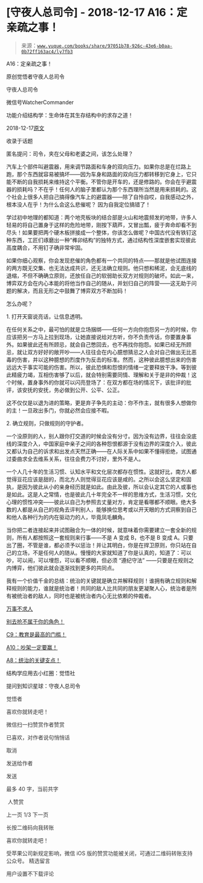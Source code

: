# [守夜人总司令] - 2018-12-17 A16：定亲疏之事！

> 来源：[`www.yuque.com/books/share/97051b78-926c-43e6-b0aa-0b72ff163ac4/ly7fb3`](https://www.yuque.com/books/share/97051b78-926c-43e6-b0aa-0b72ff163ac4/ly7fb3)



A16：定亲疏之事！ 

原创觉悟者守夜人总司令 

守夜人总司令 

微信号WatcherCommander 

功能介绍结构学：生命体在其生存结构中的求存之道！ 

2018-12-17[原文](https://mp.weixin.qq.com/s?__biz=MzAxNDk1NjI2Mw==&mid=2247484128&idx=1&sn=3033df224aef2fb6bc478d887bd436a4&chksm=9b8a2168acfda87e04bfa63b83f0e0b253ad90b5bcaa31a9f52831cd389c2fb06b1e423149ff&scene=27#wechat_redirect&cpage=441) 

收录于话题 

匿名提问：司令，夹在父母和老婆之间，该怎么处理？ 

汽车上个部件叫避震器，用来调节路面和车身的双向压力。如果你总是在烂路上跑，那个东西就容易被搞坏——因为车身和路面的双向压力都转移到它身上，它只能不断的自我损耗来维持这个平衡。不管你是开车的，还是修路的。你会在乎避震器的损耗吗？不在乎！任何人的脑子里都认为那个东西理所当然是用来损耗的。这个社会上很多人把自己搞得像汽车上的避震器——除了自怜自哎，自我感动之外，根本没人在乎！为什么会这么悲催呢？ 因为自我定位搞错了！ 

学过初中地理的都知道：两个地壳板块的结合部是火山和地震频发的地带，许多人轻易的将自己置身于这样的危险地带，刚按下葫芦，又冒出瓢，疲于奔命却看不到尽头！如果要把两个硬木板拼接成一个整体，你该怎么做呢？中国古代没有铁钉这种东西，工匠们琢磨出一种“榫卯结构”的独特方式，通过结构性深度嵌套实现彼此高度耦合，不用钉子确非常牢固。 

如果你细心观察，你会发现悲催的角色都有一个共同的特点——那就是他试图连接的两方既无交集、也无法达成共识，还无法确立规则。他只想和稀泥，会无底线的退缩，不但不确确立原则，还放任自己的软弱助长双方对规则的破坏。如此一来，博弈双方会在内心本能的将他当作自己的随从，并划归自己的阵营——这无助于问题的解决，而且无形之中鼓舞了博弈双方不断加码！ 

怎么办呢？ 

1\. 打开天窗说亮话，让信息透明。 

在任何关系之中，最可怕的就是立场捆绑——任何一方向你抱怨另一方的时候，你应该把另一方马上拉到现场，让她直接说给对方听，你不负责传话，你要置身事外。如果彼此还有所顾忌，就会自己憋回去，也不再找你抱怨。如果已经无所顾忌，就让双方好好的敞开吵——人往往会在内心臆想猜忌之人会对自己做出无比恶毒的伤害，并以这种臆想的烈度作为反击的标准。然而，这种彼此臆想出来的伤害远远大于事实可能的伤害。所以，彼此恐惧和怨恨的情绪一定要释放干净。等到彼此精疲力竭，互相伤害够了以后，就会特别需要同情、理解和关于是非的仲裁！这个时候，置身事外的你就可以闪亮登场了：在双方都在场的情况下，该批评的批评，该安抚的安抚，务必做到公开、公平、公正。 

这不仅仅是以退为进的策略，更是弃子争先的主动：你不作主，就有很多人想做你的主！一旦政出多门，你就必然会应接不暇。 

2\. 确立规则，只做规则的守护者。 

一个没原则的人，别人跟你打交道的时候会没有分寸。因为没有边界，往往会没底线的深度介入，中国家庭中亲子之间的各种怨恨都源于没有边界的深度介入，彼此又都认为自己的诉求和出发点天然正确——在人际关系中如果不懂得拒绝，试图通过委曲求全去维系关系，往往会费力不讨好，里外不是人。 

一个人几十年的生活习惯、认知水平和文化层次都存在惯性。这就好比，南方人都觉得豆花应该是甜的，而北方人则觉得豆花应该是咸的。之所以会这么坚定和固执，是因为彼此从小的亲身经历就是如此。由此及彼，所以会认定其它的人或事也是如此。这是人之常情，也是彼此几十年完全不一样的思维方式，生活习惯，文化心理的惯性冲突——彼此以自己为参照去丈量对方，肯定是看哪都不顺眼。绝大多数的人都是从自己的视角去评判别人，能够换位思考或以开天眼的方式洞察到自己和他人各种行为的内在驱动力的人，毕竟凤毛麟角。 

当你把二者连接起来并试图融合为一体的时候，就意味着你需要建立一套全新的规则，所有人都按照这一套规则来行事——不是 A 变成 B，也不是 B 变成 A。只要出了圈，不管是谁，都必须予以惩治！并让其明白，你是在捍卫原则，你只站在自己的立场，不是任何人的随从。慢慢的大家就知道了你是认真的，知道了：可以吵，可以闹，可以埋怨，可以看不顺眼，但必须 “遵纪守法” ——只要是在规则之内博弈，他们彼此就会逐渐找到更多的共同点。 

我有一个价值千金的总结：统治的关键就是确立并解释规则！谁拥有确立规则和解释规则的能力，谁就是统治者！共同的敌人比共同的朋友更凝聚人心，统治者是所有被统治者的敌人，同时也是被统治者内心无比依赖的仲裁者。 

[万事不求人](http://mp.weixin.qq.com/s?__biz=MzAxNDk1NjI2Mw==&mid=2247483965&idx=1&sn=772d13791947ee6f32e5f0e66c084937&chksm=9b8a21b5acfda8a359a3292f1903c922302541f40601566167e13463062503a24f8f36a66c08&scene=21#wechat_redirect) 

[别去抢不属于你的角色！](http://mp.weixin.qq.com/s?__biz=MzAxNDk1NjI2Mw==&mid=2247484029&idx=1&sn=4468cd35b5dfa71d932a601ed59da256&chksm=9b8a21f5acfda8e3589b3a23804ac9705e847572f02165212389830fd9ee6f9226e709dac4a5&scene=21#wechat_redirect) 

[C9：教育是最高的门槛！](http://mp.weixin.qq.com/s?__biz=MzAxNDk1NjI2Mw==&mid=2247484066&idx=1&sn=e394d22ec0f989b141fd07650d135f0d&chksm=9b8a212aacfda83c7391343fb6def9c792717291512ef0f31934f472d9ad68416579489f571f&scene=21#wechat_redirect) 

[A10：吵架一定要赢！](http://mp.weixin.qq.com/s?__biz=MzAxNDk1NjI2Mw==&mid=2247484003&idx=1&sn=22ae8f8ff6c46632e7aca5291053d7fc&chksm=9b8a21ebacfda8fd92f8c5175bc8f2d4a47c338b6a09b1e42cae7660e9c0306c8fc72229761f&scene=21#wechat_redirect) 

[A8：统治的关键支点！](http://mp.weixin.qq.com/s?__biz=MzAxNDk1NjI2Mw==&mid=2247483996&idx=1&sn=c9bc4ea308424074eddfdf68020fc602&chksm=9b8a21d4acfda8c2902216f0de9989ce3d22d440efe7c3bdcc29724308c95969cb124ed257f5&scene=21#wechat_redirect) 

结构学应用去小红圈：觉悟社 

提问到知识星球：守夜人总司令  

<ne-card data-card-name="image" data-card-type="inline" id="Qs8tK" data-event-boundary="card" style="color: rgb(51, 51, 51);">

觉悟者 

喜欢你就转走吧！ 

微信扫一扫赞赏作者赞赏 

已喜欢，对作者说句悄悄话 

取消 

发送给作者 

发送 

最多 40 字，当前共字 

 人赞赏 

上一页 1/3 下一页 

长按二维码向我转账 

喜欢你就转走吧！ 

受苹果公司新规定影响，微信 iOS 版的赞赏功能被关闭，可通过二维码转账支持公众号。 <ne-h3 id="mPnaQ" data-lake-id="mPnaQ"><ne-heading-ext><ne-heading-anchor></ne-heading-anchor><ne-heading-fold></ne-heading-fold></ne-heading-ext><ne-heading-content>精选留言</ne-heading-content></ne-h3> 

用户设置不下载评论</ne-card>